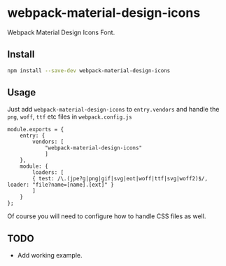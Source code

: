 # webpack-material-design-icons
Webpack Material Design Icons Font.
## Install
```bash
npm install --save-dev webpack-material-design-icons
```
## Usage
Just add `webpack-material-design-icons` to `entry.vendors` and handle the `png`, `woff`, `ttf` etc files in `webpack.config.js`
```JS
module.exports = {
    entry: {
        vendors: [
            "webpack-material-design-icons"
            ]
    },
    module: {
        loaders: [
        { test: /\.(jpe?g|png|gif|svg|eot|woff|ttf|svg|woff2)$/, loader: "file?name=[name].[ext]" }
        ]
    }
};
```
Of course you will need to configure how to handle CSS files as well.
## TODO
- Add working example.
